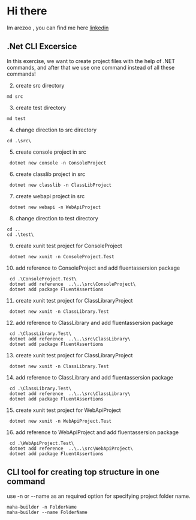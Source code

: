 # Hi there
Im arezoo , you can find me here [linkedin](https://www.linkedin.com/in/arezoo-kamane/)

## .Net CLI Excersice 

In this exercise, we want to create project files with the help of .NET commands, and after that we use one command instead of all these commands!

2. create src directory 
```
md src
```
3. create test directory 
```
md test
```
4. change direction to src directory 
```
cd .\src\
```
5. create console project in src 
```
 dotnet new console -n ConsoleProject
```
6. create classlib project in src 
```
 dotnet new classlib -n ClassLibProject
```
7. create webapi project in src 
```
 dotnet new webapi -n WebApiProject
```
8. change direction to test directory 
```
cd ..
cd .\test\
```
9. create xunit test project for ConsoleProject
```
 dotnet new xunit -n ConsoleProject.Test
```
10. add reference to ConsoleProject and add fluentassersion package 
```
 cd .\ConsoleProject.Test\
 dotnet add reference  ..\..\src\ConsoleProject\
 dotnet add package FluentAssertions
```
11. create xunit test project for ClassLibraryProject
```
 dotnet new xunit -n ClassLibrary.Test
```
12. add reference to ClassLibrary and add fluentassersion package 
```
 cd .\ClassLibrary.Test\
 dotnet add reference  ..\..\src\ClassLibrary\
 dotnet add package FluentAssertions
```
13. create xunit test project for ClassLibraryProject 
```
 dotnet new xunit -n ClassLibrary.Test
```
14. add reference to ClassLibrary and add fluentassersion package 
```
 cd .\ClassLibrary.Test\
 dotnet add reference  ..\..\src\ClassLibrary\
 dotnet add package FluentAssertions
```

15. create xunit test project for WebApiProject 
```
 dotnet new xunit -n WebApiProject.Test
```
16. add reference to WebApiProject and add fluentassersion package 
```
 cd .\WebApiProject.Test\
 dotnet add reference  ..\..\src\WebApiProject\
 dotnet add package FluentAssertions
```


## CLI tool for creating top structure in one command 
use -n or --name as an required option for specifying project folder name. 
```
maha-builder -n FolderName
maha-builder --name FolderName
```
